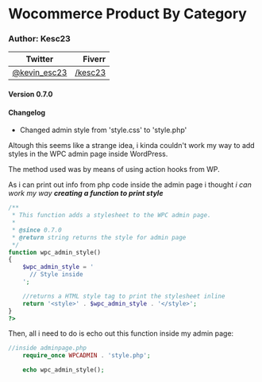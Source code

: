 # Wocommerce Product By Category

### Author: Kesc23
| Twitter | Fiverr |
|-|-:|
| [@kevin_esc23](https://twitter.com/kevin_esc23) | [/kesc23](https://fiverr.com/kesc23)|

#### Version 0.7.0
#### Changelog

- Changed admin style from 'style.css' to 'style.php'

Altough this seems like a strange idea, i kinda couldn't work my way to add styles
in the WPC admin page inside WordPress.

The method used was by means of using action hooks from WP.

As i can print out info from php code inside the admin page i thought *i can work my way **creating a function to print style***

```php
/**
 * This function adds a stylesheet to the WPC admin page.
 *
 * @since 0.7.0
 * @return string returns the style for admin page
 */
function wpc_admin_style()
{
    $wpc_admin_style = '
      // Style inside
    ';

    //returns a HTML style tag to print the stylesheet inline
    return '<style>' . $wpc_admin_style . '</style>';
}
?>
```

Then, all i need to do is echo out this function inside my admin page:

```php
//inside adminpage.php
    require_once WPCADMIN . 'style.php';

    echo wpc_admin_style();
```

